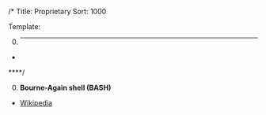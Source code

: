 /*
Title: Proprietary
Sort: 1000

Template:

0. ****

* []()

****/

0. **Bourne-Again shell (BASH)**

  * [Wikipedia](https://en.wikipedia.org/wiki/Bash_(Unix_shell))
